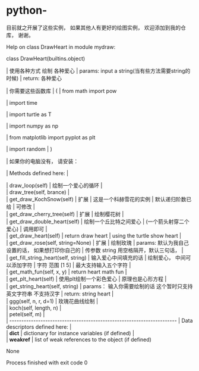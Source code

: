 # python-
目前就之开展了这些实例， 如果其他人有更好的绘图实例， 欢迎添加到我的仓库， 谢谢。

Help on class DrawHeart in module mydraw:

class DrawHeart(builtins.object)

 |  使用各种方式 绘制 各种爱心
 |  params: input a string(当有些方法需要string的时候)
 |  return: 各种爱心
 
 |  你需要这些函数库
 |  (
 |      from math import pow

 |      import time

 |      import turtle as T

 |      import numpy as np

 |      from matplotlib import pyplot as plt

 |      import random
 |  )
 
 |  如果你的电脑没有， 请安装：
 
 
 |  Methods defined here:
 |  

 |  draw_loop(self)
 |      绘制一个爱心的循环
 |  
 |  draw_tree(self, brance)
 |  
 |  get_draw_KochSnow(self)
 |      扩展
 |      这是一个科赫雪花的实例
 |      默认递归阶数已给
 |      可修改
 |  
 |  get_draw_cherry_tree(self)
 |      扩展
 |      绘制樱花树
 |  
 |  get_draw_double_heart(self)
 |      绘制一个丘比特之间爱心
 |      (一个箭头射穿二个爱心)
 |      调用即可
 |  
 |  get_draw_heart(self)
 |      return draw heart
 |      using the turtle show heart
 |  
 |  get_draw_rose(self, string=None)
 |      扩展
 |      绘制玫瑰
 |      params:    默认为我自己设置的话， 如果想打印你自己的
 |      传参数 string  用空格隔开，默认三句话，
 |  
 |  get_fill_string_heart(self, string)
 |      输入爱心中间填充的话
 |      绘制爱心， 中间可以添加字符
 |      字符 范围 [1 5]
 |      最大支持输入五个字符
 |  
 |  get_math_fun(self, x, y)
 |      return heart math fun
 |  
 |  get_plt_heart(self)
 |      使用plt绘制一个彩色爱心
 |      原理也是心形方程
 |  
 |  get_string_heart(self, string)
 |      params： 输入你需要绘制的话 这个暂时只支持 英文字符串 不支持汉字
 |      return:  string heart
 |  
 |  ggg(self, n, r, d=1)
 |      玫瑰花曲线绘制
 |  
 |  koch(self, length, n)
 |  
 |  petel(self, m)
 |  
 |  ----------------------------------------------------------------------
 |  Data descriptors defined here:
 |  
 |  __dict__
 |      dictionary for instance variables (if defined)
 |  
 |  __weakref__
 |      list of weak references to the object (if defined)

None

Process finished with exit code 0

